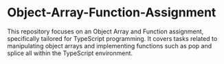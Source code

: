 # Object-Array-Function-Assignment
This repository focuses on an Object Array and Function assignment, specifically tailored for TypeScript programming. It covers tasks related to manipulating object arrays and implementing functions such as pop and splice all within the TypeScript environment.
